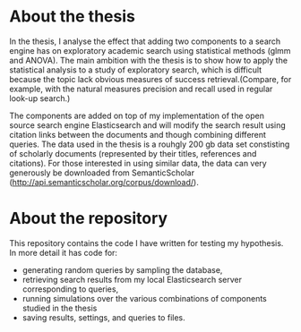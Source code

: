 About the thesis
===
In the thesis, I analyse the effect that adding two components to a search engine has on exploratory academic search using statistical methods (glmm and ANOVA). The main ambition with the thesis is to show how to apply the statistical analysis to a study of exploratory search, which is difficult because the topic lack obvious measures of success retrieval.(Compare, for example, with the natural measures precision and recall used in regular look-up search.)

The components are added on top of my implementation of the open source search engine Elasticsearch and will modify the search result using citation links between the documents and though combining different queries. The data used in the thesis is a rouhgly 200 gb data set constisting of scholarly documents (represented by their titles, references and citations). For those interested in using similar data, the data can very generously be downloaded from SemanticScholar (http://api.semanticscholar.org/corpus/download/).

About the repository
===
This repository contains the code I have written for testing my hypothesis. In more detail it has code for:
- generating random queries by sampling the database,
- retrieving search results from my local Elasticsearch server corresponding to queries,
- running simulations over the various combinations of components studied in the thesis
- saving results, settings, and queries to files.
